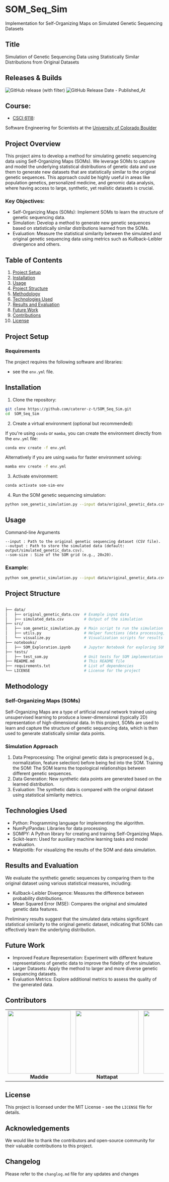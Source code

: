 # SOM_Seq_Sim

Implementation for Self-Organizing Maps on Simulated Genetic Sequencing Datasets

## Title
Simulation of Genetic Sequencing Data using Statistically Similar Distributions from Original Datasets

## Releases & Builds

![GitHub release (with filter)](https://img.shields.io/github/v/release/caterer-z-t/SOM_Seq_Sim)
![GitHub Release Date - Published_At](https://img.shields.io/github/release-date/caterer-z-t/SOM_Seq_Sim)

## Course:
- [CSCI 6118](https://github.com/swe4s): 

Software Engineering for Scientists at the [University of Colorado Boulder](https://www.colorado.edu/)

## Project Overview
This project aims to develop a method for simulating genetic sequencing data using Self-Organizing Maps (SOMs). We leverage SOMs to capture and model the underlying statistical distributions of genetic data and use them to generate new datasets that are statistically similar to the original genetic sequences. This approach could be highly useful in areas like population genetics, personalized medicine, and genomic data analysis, where having access to large, synthetic, yet realistic datasets is crucial.

### Key Objectives:
- Self-Organizing Maps (SOMs): Implement SOMs to learn the structure of genetic sequencing data.
- Simulation: Develop a method to generate new genetic sequences based on statistically similar distributions learned from the SOMs.
- Evaluation: Measure the statistical similarity between the simulated and original genetic sequencing data using metrics such as Kullback–Leibler divergence and others.

## Table of Contents
1. [Project Setup](#project-setup)
2. [Installation](#installation)
3. [Usage](#usage)
4. [Project Structure](#project-structure)
5. [Methodology](#methodology)
6. [Technologies Used](#technologies-used)
7. [Results and Evaluation](#results-and-evaluation)
8. [Future Work](#future-work)
9. [Contributions](#contributions)
10. [License](#license)

## Project Setup
### Requirements
The project requires the following software and libraries: 
- see the `env.yml` file.

## Installation
1. Clone the repository:

``` bash
git clone https://github.com/caterer-z-t/SOM_Seq_Sim.git
cd  SOM_Seq_Sim
```

2. Create a virtual environment (optional but recommended):

If you're using `conda` or `mamba`, you can create the environment directly from the `env.yml` file:
``` bash 
conda env create -f env.yml
```
Alternatively if you are using `mamba` for faster environment solving:
``` bash 
mamba env create -f env.yml
```

3. Activate environment:
``` bash
conda activate som-sim-env
```

4. Run the SOM genetic sequencing simulation:
``` bash 
python som_genetic_simulation.py --input data/original_genetic_data.csv
```

## Usage
Command-line Arguments

    --input : Path to the original genetic sequencing dataset (CSV file).
    --output : Path to store the simulated data (default: output/simulated_genetic_data.csv).
    --som-size : Size of the SOM grid (e.g., 20x20).

### Example:
``` bash 
python som_genetic_simulation.py --input data/original_genetic_data.csv --output data/simulated_data.csv --som-size 20x20
```

## Project Structure
``` bash 

├── data/
│   ├── original_genetic_data.csv  # Example input data
│   ├── simulated_data.csv         # Output of the simulation
├── src/
│   ├── som_genetic_simulation.py  # Main script to run the simulation
│   ├── utils.py                   # Helper functions (data processing, evaluation)
│   └── visualize.py               # Visualization scripts for results
├── notebooks/
│   ├── SOM_Exploration.ipynb      # Jupyter Notebook for exploring SOMs
├── tests/
│   ├── test_som.py                # Unit tests for SOM implementation
├── README.md                      # This README file
├── requirements.txt               # List of dependencies
└── LICENSE                        # License for the project
```

## Methodology
### Self-Organizing Maps (SOMs)
Self-Organizing Maps are a type of artificial neural network trained using unsupervised learning to produce a lower-dimensional (typically 2D) representation of high-dimensional data. In this project, SOMs are used to learn and capture the structure of genetic sequencing data, which is then used to generate statistically similar data points.

### Simulation Approach
1. Data Preprocessing: The original genetic data is preprocessed (e.g., normalization, feature selection) before being fed into the SOM.
Training the SOM: The SOM learns the topological relationships between different genetic sequences.
2. Data Generation: New synthetic data points are generated based on the learned distribution.
3. Evaluation: The synthetic data is compared with the original dataset using statistical similarity metrics.

## Technologies Used
- Python: Programming language for implementing the algorithm.
- NumPy/Pandas: Libraries for data processing.
- SOMPY: A Python library for creating and training Self-Organizing Maps.
- Scikit-learn: Used for auxiliary machine learning tasks and model evaluation.
- Matplotlib: For visualizing the results of the SOM and data simulation.

## Results and Evaluation
We evaluate the synthetic genetic sequences by comparing them to the original dataset using various statistical measures, including:

- Kullback-Leibler Divergence: Measures the difference between probability distributions.
- Mean Squared Error (MSE): Compares the original and simulated genetic data features.

Preliminary results suggest that the simulated data retains significant statistical similarity to the original genetic dataset, indicating that SOMs can effectively learn the underlying distribution.

## Future Work
- Improved Feature Representation: Experiment with different feature representations of genetic data to improve the fidelity of the simulation.
- Larger Datasets: Apply the method to larger and more diverse genetic sequencing datasets.
- Evaluation Metrics: Explore additional metrics to assess the quality of the generated data.

## Contributors

<table>
  <tr>
    <td align="center">
      <a href="https://github.com/madrpernat">
        <img src="https://github.com/madrpernat.png" width="200" />
      </a>
      <br />
      <b>Maddie</b>
    </td>
    <td align="center">
      <a href="https://github.com/pnnoc">
        <img src="https://github.com/pnnoc.png" width="200" />
      </a>
      <br />
      <b>Nattapat</b>
    </td>
    <td align="center">
      <a href="https://github.com/johndoe">
        <img src="https://github.com/johndoe.png" width="200" />
      </a>
      <br />
      <b>Viki</b>
    </td>
    <td align="center">
      <a href="https://github.com/caterer-z-t">
        <img src="https://github.com/caterer-z-t.png" width="200" />
      </a>
      <br />
      <b>Zac</b>
    </td>
  </tr>
</table>

## License
This project is licensed under the MIT License - see the `LICENSE` file for details.

## Acknowledgements

We would like to thank the contributors and open-source community for their valuable contributions to this project.

<!-- 

This image will not work as long as the repo is private, commenting out for now

<a href="https://github.com/caterer-z-t/SOM_Sim_Seq/graphs/contributors">
  <img src="https://contrib.rocks/image?repo=caterer-z-t/SOM_Sim_Seq" />
</a>
-->

## Changelog
Please refer to the `changlog.md` file for any updates and changes
